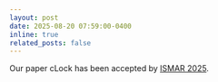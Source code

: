 ```yaml
---
layout: post
date: 2025-08-20 07:59:00-0400
inline: true
related_posts: false
---
```


Our paper cLock has been accepted by [ISMAR 2025](https://www.ieeeismar.net/2025/).